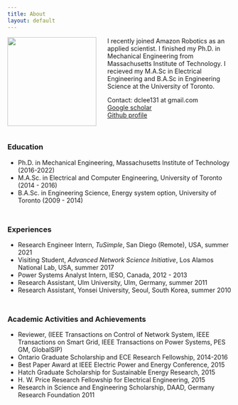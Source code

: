 ```yaml
---
title: About
layout: default
---
```


<img src="/assets/IMG_2816.JPG" width="200" align="left" style="margin: 0px 25px 0px 0px">

I recently joined Amazon Robotics as an applied scientist. I finished my Ph.D. in Mechanical Engineering from Massachusetts Institute of Technology. I recieved my M.A.Sc in Electrical Engineering and B.A.Sc in Engineering Science at the University of Toronto.

Contact: dclee131 at gmail.com<br/>
[Google scholar](https://scholar.google.com/citations?user=y7OSBigAAAAJ&hl=en)<br/>
[Github profile](https://github.com/dclee131)

&nbsp;

### **Education**
- Ph.D. in Mechanical Engineering, Massachusetts Institute of Technology (2016-2022)
- M.A.Sc. in Electrical and Computer Engineering, University of Toronto (2014 - 2016)
- B.A.Sc. in Engineering Science, Energy system option, University of Toronto (2009 - 2014)
&nbsp;

<hr style="height:10px; visibility:hidden;" />

### **Experiences**
- Research Engineer Intern, *TuSimple*, San Diego (Remote), USA, summer 2021
- Visiting Student, *Advanced Network Science Initiative*, Los Alamos National Lab, USA, summer 2017
- Power Systems Analyst Intern, IESO, Canada, 2012 - 2013
- Research Assistant, Ulm University, Ulm, Germany, summer 2011
- Research Assistant, Yonsei University, Seoul, South Korea, summer 2010

<hr style="height:10px; visibility:hidden;" />

### **Academic Activities and Achievements**
- Reviewer, (IEEE Transactions on Control of Network System, IEEE Transactions on Smart Grid, IEEE Transactions on Power Systems, PES GM, GlobalSIP)
- Ontario Graduate Scholarship and ECE Research Fellowship, 2014-2016
- Best Paper Award at IEEE Electric Power and Energy Conference, 2015
- Hatch Graduate Scholarship for Sustainable Energy Research, 2015
- H. W. Price Research Fellowship for Electrical Engineering, 2015
- Research in Science and Engineering Scholarship, DAAD, Germany Research Foundation 2011


